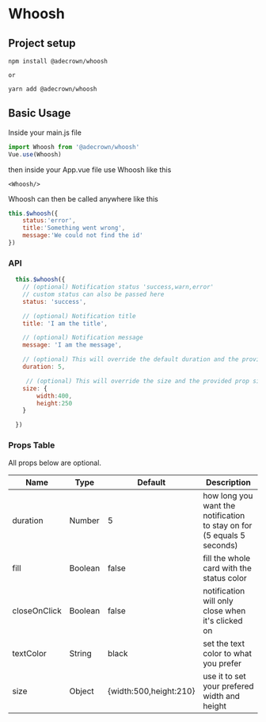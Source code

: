 # Whoosh

## Project setup
```
npm install @adecrown/whoosh

or

yarn add @adecrown/whoosh
```
## Basic Usage
Inside your main.js file
```javascript
import Whoosh from '@adecrown/whoosh'
Vue.use(Whoosh)
```

then inside your App.vue file use Whoosh like this
```
<Whoosh/>
```

Whoosh can then be called anywhere like this
```javascript
this.$whoosh({
    status:'error',
    title:'Something went wrong',
    message:'We could not find the id'
})
```

### API

```javascript
  this.$whoosh({
    // (optional) Notification status 'success,warn,error'
    // custom status can also be passed here
    status: 'success',

    // (optional) Notification title
    title: 'I am the title',

    // (optional) Notification message
    message: 'I am the message',

    // (optional) This will override the default duration and the provided duration mains.js
    duration: 5,

     // (optional) This will override the size and the provided prop size
    size: {
        width:400,
        height:250
    }

  })
  ```
  

### Props Table

All props below are optional.

| Name             | Type    | Default      | Description |
| ---              | ---     | ---          | ---         |
| duration         | Number  | 5            | how long you want the notification to stay on for (5 equals 5 seconds) |
| fill             | Boolean | false        | fill the whole card with the status color |
| closeOnClick     | Boolean | false        | notification will only close when it's clicked on |
| textColor        | String  | black        | set the text color to what you prefer | 
| size             | Object  | {width:500,height:210}| use it to set your prefered  width and height|


